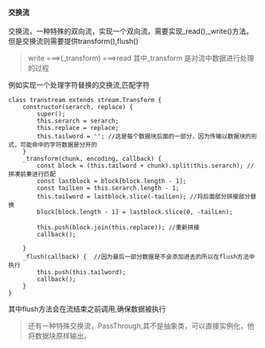 #### 交换流
交换流，一种特殊的双向流，实现一个双向流，需要实现_read(),_write()方法。但是交换流则需要提供transform(),flush()
> write ===>(_transform) ===>read
其中_transform 是对流中数据进行处理的过程

例如实现一个处理字符替换的交换流,匹配字符
```
class transtream extends stream.Transform {
    constructor(serarch, replace) {
        super();
        this.serarch = serarch;
        this.replace = replace;
        this.tailword = ''; //这是每个数据块后面的一部分，因为传输以数据块的形式，可能命中的字符数据是分开的
    }
    _transform(chunk, encoding, callback) {
        const block = (this.tailword + chunk).split(this.serarch); //拼凑前奏进行匹配
        const lastblock = block[block.length - 1];
        const tailLen = this.serarch.length - 1;
        this.tailword = lastblock.slice(-tailLen); //将后面部分拼接部分替换
        block[block.length - 1] = lastblock.slice(0, -tailLen);

        this.push(block.join(this.replace)); //重新拼接
        callback();

    }
    _flush(callback) {  //因为最后一部分数据是不会添加进去的所以在flush方法中执行
        this.push(this.tailword);
        callback();
    } 
}
```
其中flush方法会在流结束之前调用,确保数据被执行
> 还有一种特殊交换流，PassThrough,其不是抽象类，可以直接实例化，他将数据块原样输出。
